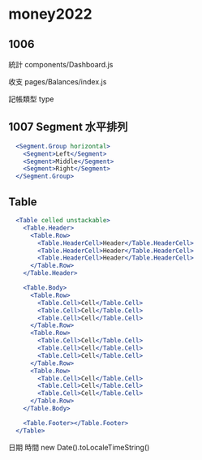 # money2022

## 1006
統計
components/Dashboard.js

收支
pages/Balances/index.js

記帳類型 type


## 1007 Segment 水平排列
```jsx
  <Segment.Group horizontal>
    <Segment>Left</Segment>
    <Segment>Middle</Segment>
    <Segment>Right</Segment>
  </Segment.Group>
```  

## Table

```jsx
  <Table celled unstackable>
    <Table.Header>
      <Table.Row>
        <Table.HeaderCell>Header</Table.HeaderCell>
        <Table.HeaderCell>Header</Table.HeaderCell>
        <Table.HeaderCell>Header</Table.HeaderCell>
      </Table.Row>
    </Table.Header>

    <Table.Body>
      <Table.Row>
        <Table.Cell>Cell</Table.Cell>
        <Table.Cell>Cell</Table.Cell>
        <Table.Cell>Cell</Table.Cell>
      </Table.Row>
      <Table.Row>
        <Table.Cell>Cell</Table.Cell>
        <Table.Cell>Cell</Table.Cell>
        <Table.Cell>Cell</Table.Cell>
      </Table.Row>
      <Table.Row>
        <Table.Cell>Cell</Table.Cell>
        <Table.Cell>Cell</Table.Cell>
        <Table.Cell>Cell</Table.Cell>
      </Table.Row>
    </Table.Body>

    <Table.Footer></Table.Footer>
  </Table>  
``` 


日期
時間
new Date().toLocaleTimeString()